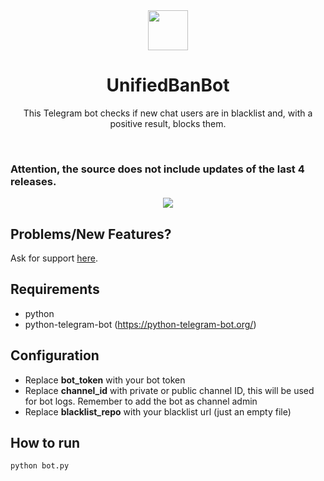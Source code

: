 <div align="center">
  <img src="https://i.imgur.com/zD9Q9sk.png" width="64">
  <h1 align="center">UnifiedBanBot</h1>
  <p align="center">This Telegram bot checks if new chat users are in blacklist and, with a positive result, blocks them.</p>
</div>

<br/>

### Attention, the source does not include updates of the last 4 releases.

<div align="center">
   <a href="https://gitlab.com/brombinmirko/Telegram_UnifiedBanBot/blob/master/LICENSE">
    <img src="https://img.shields.io/badge/License-GPL--3.0-blue.svg">
   </a>
</div>

## Problems/New Features?
Ask for support [here](https://gitlab.com/brombinmirko/Telegram_UnifiedBanBot/issues).

## Requirements
- python
- python-telegram-bot (https://python-telegram-bot.org/)

## Configuration
- Replace **bot_token** with your bot token
- Replace **channel_id** with private or public channel ID, this will be used for bot logs. Remember to add the bot as channel admin
- Replace **blacklist_repo** with your blacklist url (just an empty file)

## How to run
```bash
python bot.py
```